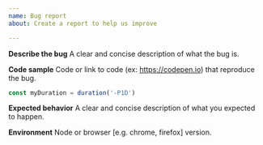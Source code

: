 ```yaml
---
name: Bug report
about: Create a report to help us improve

---
```


**Describe the bug**
A clear and concise description of what the bug is.

**Code sample**
Code or link to code (ex: https://codepen.io) that reproduce the bug.
```js
const myDuration = duration('-P1D')

```

**Expected behavior**
A clear and concise description of what you expected to happen.

**Environment**
Node or browser [e.g. chrome, firefox] version.
